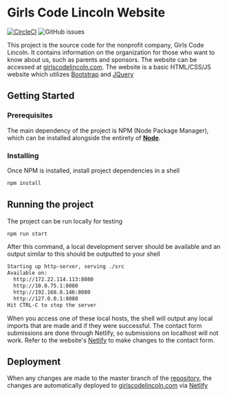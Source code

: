 # Girls Code Lincoln Website
[![CircleCI](https://circleci.com/gh/GirlsCodeLincoln/Website/tree/master.svg?style=shield)](https://circleci.com/gh/GirlsCodeLincoln/Website/tree/master) ![GitHub issues](https://img.shields.io/github/issues-raw/GirlsCodeLincoln/Website.svg)

This project is the source code for the nonprofit company, Girls Code Lincoln. It contains information on the organization for those who want to know about us, such as parents and sponsors. The website can be accessed at [girlscodelincoln.com](http://www.girlscodelincoln.com). The website is a basic HTML/CSS/JS website which utilizes [Bootstrap](https://getbootstrap.com/docs/4.2/getting-started/introduction/) and [JQuery](https://jquery.com/)

## Getting Started

### Prerequisites

The main dependency of the project is NPM (Node Package Manager), which can be installed alongside the entirety of **[Node](https://nodejs.org/en/download/)**.

### Installing

Once NPM is installed, install project dependencies in a shell

```bash
npm install
```

## Running the project

The project can be run locally for testing

```bash
npm run start
```

After this command, a local development server should be available and an output similar to this should be outputted to your shell

```bash
Starting up http-server, serving ./src
Available on:
  http://172.22.114.113:8080
  http://10.0.75.1:8080
  http://192.168.8.146:8080
  http://127.0.0.1:8080
Hit CTRL-C to stop the server
```

When you access one of these local hosts, the shell will output any local imports that are made and if they were successful.
The contact form submissions are done through Netlify, so submissions on localhost will not work. Refer to the website's [Netlify](https://app.netlify.com/sites/girlscodelincoln/settings/forms) to make changes to the contact form.

## Deployment

When any changes are made to the master branch of the [repository](https://github.com/GirlsCodeLincoln/Website), the changes are automatically deployed to [girlscodelincoln.com](http://www.girlscodelincoln.com) via [Netlify](https://app.netlify.com/sites/girlscodelincoln/overview)

